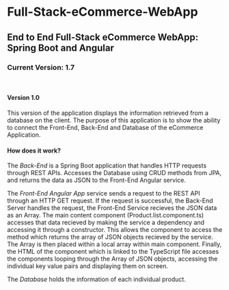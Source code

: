 # Full-Stack-eCommerce-WebApp
<h2>End to End Full-Stack eCommerce WebApp: Spring Boot and Angular</h2>

<h3>Current Version: 1.7</h3>
<br>
<h4>Version 1.0</h4>
This version of the application displays the information retrieved from a database on the client.
The purpose of this application is to show the ability to connect the Front-End, Back-End and Database of the eCommerce Application.

<h4>How does it work?</h4>

The <em>Back-End</em> is a Spring Boot application that handles HTTP requests through REST APIs. Accesses the Database using CRUD methods from JPA, and returns the data as JSON to the Front-End Angular service.

The <em>Front-End Angular App</em> service sends a request to the REST API through an HTTP GET request. If the request is successful, the Back-End Server handles the request, the Front-End Service recieves the JSON data as an Array. The main content component (Product.list.component.ts) accesses that data recieved by making the service a dependency and accessing it through a constructor. This allows the component to access the method which returns the array of JSON objects recieved by the service. The Array is then placed within a local array within main component. Finally, the HTML of the component which is linked to the TypeScript file accesses the components looping through the Array of JSON objects, accessing the individual key value pairs and displaying them on screen.

The <em>Database</em> holds the information of each individual product.
